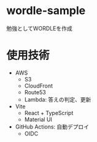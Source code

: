 # wordle-sample

勉強としてWORDLEを作成

# 使用技術
- AWS
  - S3
  - CloudFront
  - Route53
  - Lambda: 答えの判定、更新
- Vite
  - React + TypeScript
  - Material UI
- GitHub Actions: 自動デプロイ
  - OIDC
